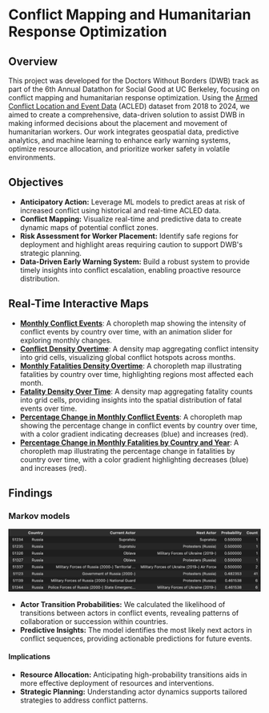 # Conflict Mapping and Humanitarian Response Optimization

## Overview

This project was developed for the Doctors Without Borders (DWB) track as part of the 6th Annual Datathon for Social Good at UC Berkeley, focusing on conflict mapping and humanitarian response optimization. Using the [Armed Conflict Location and Event Data](https://acleddata.com/) (ACLED) dataset from 2018 to 2024, we aimed to create a comprehensive, data-driven solution to assist DWB in making informed decisions about the placement and movement of humanitarian workers. Our work integrates geospatial data, predictive analytics, and machine learning to enhance early warning systems, optimize resource allocation, and prioritize worker safety in volatile environments.

## Objectives
- **Anticipatory Action:** Leverage ML models to predict areas at risk of increased conflict using historical and real-time ACLED data.
- **Conflict Mapping:** Visualize real-time and predictive data to create dynamic maps of potential conflict zones.
- **Risk Assessment for Worker Placement:** Identify safe regions for deployment and highlight areas requiring caution to support DWB's strategic planning.
- **Data-Driven Early Warning System:** Build a robust system to provide timely insights into conflict escalation, enabling proactive resource distribution.

## Real-Time Interactive Maps
- **[Monthly Conflict Events](https://anoutsala.github.io/Conflict-Mapping-and-Humanitarian-Response-Optimization/conflict_visualizations/monthly_conflict_events.html)**: A choropleth map showing the intensity of conflict events by country over time, with an animation slider for exploring monthly changes.
- **[Conflict Density Overtime](https://anoutsala.github.io/Conflict-Mapping-and-Humanitarian-Response-Optimization/conflict_visualizations/conflict_density.html)**: A density map aggregating conflict intensity into grid cells, visualizing global conflict hotspots across months.
- **[Monthly Fatalities Density Overtime](https://anoutsala.github.io/Conflict-Mapping-and-Humanitarian-Response-Optimization/conflict_visualizations/monthly_fatalities.html)**: A choropleth map illustrating fatalities by country over time, highlighting regions most affected each month.
- **[Fatality Density Over Time](https://anoutsala.github.io/Conflict-Mapping-and-Humanitarian-Response-Optimization/conflict_visualizations/fatality_density.html)**: A density map aggregating fatality counts into grid cells, providing insights into the spatial distribution of fatal events over time.
- **[Percentage Change in Monthly Conflict Events](https://anoutsala.github.io/Conflict-Mapping-and-Humanitarian-Response-Optimization/conflict_visualizations/percent_change_events.html)**: A choropleth map showing the percentage change in conflict events by country over time, with a color gradient indicating decreases (blue) and increases (red).
- **[Percentage Change in Monthly Fatalities by Country and Year](https://anoutsala.github.io/Conflict-Mapping-and-Humanitarian-Response-Optimization/conflict_visualizations/percent_change_fatalities.html)**: A choropleth map illustrating the percentage change in fatalities by country over time, with a color gradient highlighting decreases (blue) and increases (red).

## Findings
### Markov models
![Markov models](img/next_most_likely_actor.png)
- **Actor Transition Probabilities:** We calculated the likelihood of transitions between actors in conflict events, revealing patterns of collaboration or succession within countries.  
- **Predictive Insights:** The model identifies the most likely next actors in conflict sequences, providing actionable predictions for future events.
#### Implications
- **Resource Allocation:** Anticipating high-probability transitions aids in more effective deployment of resources and interventions.  
- **Strategic Planning:** Understanding actor dynamics supports tailored strategies to address conflict patterns.
